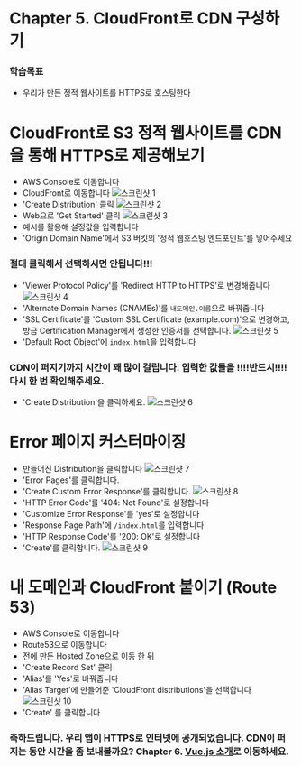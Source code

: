 # Chapter 5. CloudFront로 CDN 구성하기
### 학습목표
- 우리가 만든 정적 웹사이트를 HTTPS로 호스팅한다

# CloudFront로 S3 정적 웹사이트를 CDN을 통해 HTTPS로 제공해보기
- AWS Console로 이동합니다
- CloudFront로 이동합니다
![스크린샷 1](./images/screenshot-2018-02-19-AM-3.18.03.png)
- 'Create Distribution' 클릭
![스크린샷 2](./images/screenshot-2018-02-19-AM-3.18.08.png)
- Web으로 'Get Started' 클릭
![스크린샷 3](./images/screenshot-2018-02-19-AM-3.18.13.png)
- 예시를 활용해 설정값을 입력합니다
- 'Origin Domain Name'에서 S3 버킷의 '정적 웹호스팅 엔드포인트'를 넣어주세요

### 절대 클릭해서 선택하시면 안됩니다!!!

- 'Viewer Protocol Policy'를 'Redirect HTTP to HTTPS'로 변경해줍니다
![스크린샷 4](./images/screenshot-2018-02-19-AM-3.19.14.png)
- 'Alternate Domain Names (CNAMEs)'를 `내도메인.이름`으로 바꿔줍니다
- 'SSL Certificate'를 'Custom SSL Certificate (example.com)'으로 변경하고, 방금 Certification Manager에서 생성한 인증서를 선택합니다.
![스크린샷 5](./images/screenshot-2018-02-19-AM-3.28.34.png)
- 'Default Root Object'에 `index.html`을 입력합니다

### CDN이 퍼지기까지 시간이 꽤 많이 걸립니다. 입력한 값들을 !!!!반드시!!!! 다시 한 번 확인해주세요.

- 'Create Distribution'을 클릭하세요.
![스크린샷 6](./images/screenshot-2018-02-19-AM-3.28.53.png)

# Error 페이지 커스터마이징
- 만들어진 Distribution을 클릭합니다
![스크린샷 7](./images/screenshot-2018-02-19-AM-3.29.16.png)
- 'Error Pages'를 클릭합니다.
- 'Create Custom Error Response'를 클릭합니다.
![스크린샷 8](./images/screenshot-2018-02-19-AM-3.29.25.png)
- 'HTTP Error Code'를 '404: Not Found'로 설정합니다
- 'Customize Error Response'를 'yes'로 설정합니다
- 'Response Page Path'에 `/index.html`를 입력합니다
- 'HTTP Response Code'를 '200: OK'로 설정합니다
- 'Create'를 클릭합니다.
![스크린샷 9](./images/screenshot-2018-02-19-AM-3.29.54.png)

# 내 도메인과 CloudFront 붙이기 (Route 53)
- AWS Console로 이동합니다
- Route53으로 이동합니다
- 전에 만든 Hosted Zone으로 이동 한 뒤
- 'Create Record Set' 클릭
- 'Alias'를 'Yes'로 바꿔줍니다
- 'Alias Target'에 만들어준 'CloudFront distributions'을 선택합니다
![스크린샷 10](./images/screenshot-2018-02-19-AM-3.57.25.png)
- 'Create' 를 클릭합니다

### 축하드립니다. 우리 앱이 HTTPS로 인터넷에 공개되었습니다. CDN이 퍼지는 동안 시간을 좀 보내볼까요? Chapter 6. [Vue.js 소개](../6_vue/)로 이동하세요.
